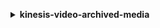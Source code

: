 **<details ><summary style="color:none;">kinesis-video-archived-media</summary><blockquote>**

- **<details><summary style="color:none;"><b><u>get-clip</b></u></summary><blockquote>**

  * **<p style="color:none;">--stream-name</p>**
  * **<p style="color:none;">--stream-arn</p>**
  * **<p style="color:none;">--clip-fragment-selector</p>**

  </br>

  <p style="color:red;">Description</p>

  </br>

  ## **Examples**

  ```bash

  ```
  ```json

  ```

  </br>

- **<details><summary style="color:none;"><b><u>get-dash-streaming-session-url</b></u></summary><blockquote>**

  * **<p style="color:none;">--stream-name</p>**
  * **<p style="color:none;">--stream-arn</p>**
  * **<p style="color:none;">--playback-mode</p>**
  * **<p style="color:none;">--display-fragment-timestamp</p>**
  * **<p style="color:none;">--display-fragment-number</p>**
  * **<p style="color:none;">--dash-fragment-selector</p>**
  * **<p style="color:none;">--expires</p>**
  * **<p style="color:none;">--max-manifest-fragment-results</p>**
  * **<p style="color:none;">--cli-input-json</p>**
  * **<p style="color:none;">--cli-input-yaml</p>**
  * **<p style="color:none;">--generate-cli-skeleton</p>**

  </br>

  <p style="color:red;">Description</p>

  </br>

  ## **Examples**

  ```bash

  ```
  ```json

  ```

  </br>

- **<details><summary style="color:none;"><b><u>get-hls-streaming-session-url</b></u></summary><blockquote>**

  * **<p style="color:none;">--stream-name</p>**
  * **<p style="color:none;">--stream-arn</p>**
  * **<p style="color:none;">--playback-mode</p>**
  * **<p style="color:none;">--hls-fragment-selector</p>**
  * **<p style="color:none;">--container-format</p>**
  * **<p style="color:none;">--discontinuity-mode</p>**
  * **<p style="color:none;">--display-fragment-timestamp</p>**
  * **<p style="color:none;">--expires</p>**
  * **<p style="color:none;">--max-media-playlist-fragment-results</p>**
  * **<p style="color:none;">--cli-input-json</p>**
  * **<p style="color:none;">--cli-input-yaml</p>**
  * **<p style="color:none;">--generate-cli-skeleton</p>**

  </br>

  <p style="color:red;">Description</p>

  </br>

  ## **Examples**

  ```bash

  ```
  ```json

  ```

  </br>

- **<details><summary style="color:none;"><b><u>get-media-for-fragment-list</b></u></summary><blockquote>**

  * **<p style="color:none;">--stream-name</p>**
  * **<p style="color:none;">--stream-arn</p>**
  * **<p style="color:none;">--fragments</p>**

  </br>

  <p style="color:red;">Description</p>

  </br>

  ## **Examples**

  ```bash

  ```
  ```json

  ```

  </br>

- **<details><summary style="color:none;"><b><u>help</b></u></summary><blockquote>**

  * **<p style="color:none;"></p>**

  </br>

  <p style="color:red;">Description</p>

  </br>

  ## **Examples**

  ```bash

  ```
  ```json

  ```

  </br>

- **<details><summary style="color:none;"><b><u>list-fragments</b></u></summary><blockquote>**

  * **<p style="color:none;">--stream-name</p>**
  * **<p style="color:none;">--stream-arn</p>**
  * **<p style="color:none;">--fragment-selector</p>**
  * **<p style="color:none;">--cli-input-json</p>**
  * **<p style="color:none;">--cli-input-yaml</p>**
  * **<p style="color:none;">--starting-token</p>**
  * **<p style="color:none;">--page-size</p>**
  * **<p style="color:none;">--max-items</p>**
  * **<p style="color:none;">--generate-cli-skeleton</p>**

  </br>

  <p style="color:red;">Description</p>

  </br>

  ## **Examples**

  ```bash

  ```
  ```json

  ```

  </br>

</blockquote></details>
</blockquote></details>
</blockquote></details>
</blockquote></details>
</blockquote></details>
</blockquote></details>
</blockquote></details>
